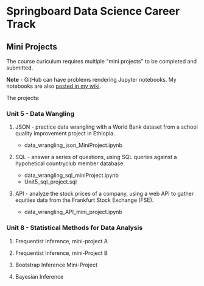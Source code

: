 # Springboard Data Science Career Track

## Mini Projects

The course curiculum requires multiple "mini projects" to be completed and submitted.

**Note** - GitHub can have problems rendering Jupyter notebooks. My notebooks are also [posted in my wiki](http://wiki.cfcl.com/Vicki/Datascience/MiniProjects).

The projects:

### Unit 5 - Data Wangling

1. JSON - practice data wrangling with a World Bank dataset from a school quality improvement project in Ethiopia.
   * data_wrangling_json_MiniProject.ipynb

2. SQL - answer a series of questions, using SQL queries against a hypohetical countryclub member database.
   * data_wrangling_sql_miniProject.ipynb	
   * Unit5_sql_project.sql
   
3. API - analyze the stock prices of a company, using a web API to gather equities data from the Frankfurt Stock Exchange (FSE).
   * data_wrangling_API_mini_project.ipynb

### Unit 8 - Statistical Methods for Data Analysis

1. Frequentist Inference, mini-project A

2. Frequentist Inference, mini-Project B

3. Bootstrap Inference Mini-Project

4. Bayesian Inference 
